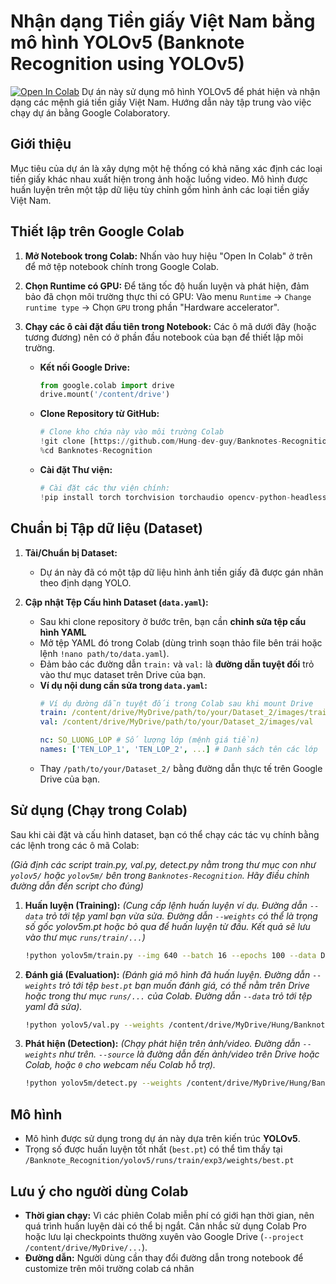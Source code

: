 # Nhận dạng Tiền giấy Việt Nam bằng mô hình YOLOv5 (Banknote Recognition using YOLOv5)

[![Open In Colab](https://colab.research.google.com/assets/colab-badge.svg)](https://drive.google.com/drive/folders/1uq-Zw1yGAM6skoff1dgk4c3V1n6gECgQ?usp=sharing)
Dự án này sử dụng mô hình YOLOv5 để phát hiện và nhận dạng các mệnh giá tiền giấy Việt Nam. Hướng dẫn này tập trung vào việc chạy dự án bằng Google Colaboratory.

## Giới thiệu

Mục tiêu của dự án là xây dựng một hệ thống có khả năng xác định các loại tiền giấy khác nhau xuất hiện trong ảnh hoặc luồng video. Mô hình được huấn luyện trên một tập dữ liệu tùy chỉnh gồm hình ảnh các loại tiền giấy Việt Nam.

## Thiết lập trên Google Colab

1.  **Mở Notebook trong Colab:** Nhấn vào huy hiệu "Open In Colab" ở trên để mở tệp notebook chính trong Google Colab.
2.  **Chọn Runtime có GPU:** Để tăng tốc độ huấn luyện và phát hiện, đảm bảo đã chọn môi trường thực thi có GPU: Vào menu `Runtime` -> `Change runtime type` -> Chọn `GPU` trong phần "Hardware accelerator".
3.  **Chạy các ô cài đặt đầu tiên trong Notebook:** Các ô mã dưới đây (hoặc tương đương) nên có ở phần đầu notebook của bạn để thiết lập môi trường.

    * **Kết nối Google Drive:**
        ```python
        from google.colab import drive
        drive.mount('/content/drive')
        ```
    
    * **Clone Repository từ GitHub:**
        ```python
        # Clone kho chứa này vào môi trường Colab
        !git clone [https://github.com/Hung-dev-guy/Banknotes-Recognition.git](https://github.com/Hung-dev-guy/Banknotes-Recognition.git)
        %cd Banknotes-Recognition
        ```


    * **Cài đặt Thư viện:**
        ```python
        # Cài đặt các thư viện chính:
        !pip install torch torchvision torchaudio opencv-python-headless matplotlib numpy PyYAML tqdm pandas seaborn ultralytics -q
        ```

## Chuẩn bị Tập dữ liệu (Dataset)

1.  **Tải/Chuẩn bị Dataset:**
    * Dự án này đã có một tập dữ liệu hình ảnh tiền giấy đã được gán nhãn theo định dạng YOLO.

2.  **Cập nhật Tệp Cấu hình Dataset (`data.yaml`):**
    * Sau khi clone repository ở bước trên, bạn cần **chỉnh sửa tệp cấu hình YAML** 
    * Mở tệp YAML đó trong Colab (dùng trình soạn thảo file bên trái hoặc lệnh `!nano path/to/data.yaml`).
    * Đảm bảo các đường dẫn `train:` và `val:` là **đường dẫn tuyệt đối** trỏ vào thư mục dataset trên Drive của bạn.
    * **Ví dụ nội dung cần sửa trong `data.yaml`:**
      ```yaml
      # Ví dụ đường dẫn tuyệt đối trong Colab sau khi mount Drive
      train: /content/drive/MyDrive/path/to/your/Dataset_2/images/train # <<< SỬA ĐƯỜNG DẪN NÀY
      val: /content/drive/MyDrive/path/to/your/Dataset_2/images/val   # <<< SỬA ĐƯỜNG DẪN NÀY

      nc: SO_LUONG_LOP # Số lượng lớp (mệnh giá tiền)
      names: ['TEN_LOP_1', 'TEN_LOP_2', ...] # Danh sách tên các lớp
      ```
    * Thay `/path/to/your/Dataset_2/` bằng đường dẫn thực tế trên Google Drive của bạn.

## Sử dụng (Chạy trong Colab)

Sau khi cài đặt và cấu hình dataset, bạn có thể chạy các tác vụ chính bằng các lệnh trong các ô mã Colab:

*(Giả định các script train.py, val.py, detect.py nằm trong thư mục con như `yolov5/` hoặc `yolov5m/` bên trong `Banknotes-Recognition`. Hãy điều chỉnh đường dẫn đến script cho đúng)*

1.  **Huấn luyện (Training):**
    *(Cung cấp lệnh huấn luyện ví dụ. Đường dẫn `--data` trỏ tới tệp yaml bạn vừa sửa. Đường dẫn `--weights` có thể là trọng số gốc yolov5m.pt hoặc bỏ qua để huấn luyện từ đầu. Kết quả sẽ lưu vào thư mục `runs/train/...`)*
    ```bash
    !python yolov5m/train.py --img 640 --batch 16 --epochs 100 --data Dataset_2/data.yaml --weights yolov5m.pt --cfg yolov5m/models/yolov5m.yaml --name ten_ket_qua_train --project /content/drive/MyDrive/Colab_Results # Lưu kết quả vào Drive
    ```

2.  **Đánh giá (Evaluation):**
    *(Đánh giá mô hình đã huấn luyện. Đường dẫn `--weights` trỏ tới tệp `best.pt` bạn muốn đánh giá, có thể nằm trên Drive hoặc trong thư mục `runs/...` của Colab. Đường dẫn `--data` trỏ tới tệp yaml đã sửa).*
    ```bash
    !python yolov5/val.py --weights /content/drive/MyDrive/Hung/Banknote_Recognition/yolov5m/train/exp6/weights/best.pt --data Dataset_2/data.yaml --imgsz 640 --conf-thres 0.001 --iou-thres 0.6 --task val --project /content/drive/MyDrive/Colab_Results/Eval # Lưu kết quả vào Drive
    ```

3.  **Phát hiện (Detection):**
    *(Chạy phát hiện trên ảnh/video. Đường dẫn `--weights` như trên. `--source` là đường dẫn đến ảnh/video trên Drive hoặc Colab, hoặc `0` cho webcam nếu Colab hỗ trợ).*
    ```bash
    !python yolov5m/detect.py --weights /content/drive/MyDrive/Hung/Banknote_Recognition/yolov5m/train/exp6/weights/best.pt --imgsz 640 --conf-thres 0.5 --source /content/drive/MyDrive/path/to/image.jpg --project /content/drive/MyDrive/Colab_Results/Detect # Lưu kết quả vào Drive
    ```

## Mô hình

* Mô hình được sử dụng trong dự án này dựa trên kiến trúc **YOLOv5**.
* Trọng số được huấn luyện tốt nhất (`best.pt`) có thể tìm thấy tại `/Banknote_Recognition/yolov5/runs/train/exp3/weights/best.pt` 

## Lưu ý cho người dùng Colab

* **Thời gian chạy:** Vì các phiên Colab miễn phí có giới hạn thời gian, nên quá trình huấn luyện dài có thể bị ngắt. Cân nhắc sử dụng Colab Pro hoặc lưu lại checkpoints thường xuyên vào Google Drive (`--project /content/drive/MyDrive/...`).
* **Đường dẫn:** Người dùng cần thay đổi đường dẫn trong notebook để customize trên môi trường colab cá nhân

